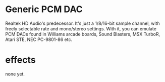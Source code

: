 # Generic PCM DAC

Realtek HD Audio's predecessor. It's just a 1/8/16-bit sample channel, with freely selectable rate and mono/stereo settings. With it, you can emulate PCM DACs found in Williams arcade boards, Sound Blasters, MSX TurboR, Atari STE, NEC PC-9801-86 etc.

# effects

none yet.
